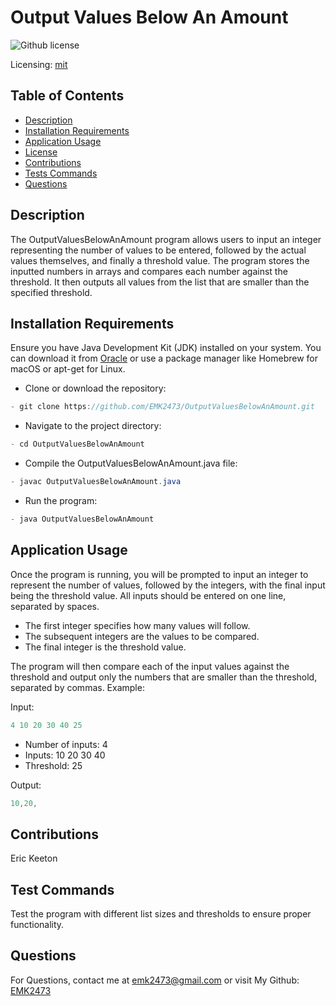 # Output Values Below An Amount
![Github license](https://img.shields.io/badge/mit-blue.svg)
 
 Licensing: [mit](https://choosealicense.com/licenses/mit/)

## Table of Contents
- [Description](#description)
- [Installation Requirements](#installation-requirements)
- [Application Usage](#application-usage)
- [License](#licensing-information)
- [Contributions](#contributions)
- [Tests Commands](#tests-commands)
- [Questions](#questions)

## Description
The OutputValuesBelowAnAmount program allows users to input an integer representing the number of values to be entered, followed by the actual values themselves, and finally a threshold value. The program stores the inputted numbers in arrays and compares each number against the threshold. It then outputs all values from the list that are smaller than the specified threshold.

## Installation Requirements
Ensure you have Java Development Kit (JDK) installed on your system. You can download it from [Oracle](https://www.oracle.com/java/technologies/downloads/) or use a package manager like Homebrew for macOS or apt-get for Linux. 

- Clone or download the repository: 
```Java 
- git clone https://github.com/EMK2473/OutputValuesBelowAnAmount.git 
```

- Navigate to the project directory: 
```Java
- cd OutputValuesBelowAnAmount 
```
- Compile the OutputValuesBelowAnAmount.java file: 
```Java
- javac OutputValuesBelowAnAmount.java 
```
- Run the program: 
```Java
- java OutputValuesBelowAnAmount
```

## Application Usage
Once the program is running, you will be prompted to input an integer to represent the number of values, followed by the integers, with the final input being the threshold value. All inputs should be entered on one line, separated by spaces.

- The first integer specifies how many values will follow.
- The subsequent integers are the values to be compared.
- The final integer is the threshold value.

The program will then compare each of the input values against the threshold and output only the numbers that are smaller than the threshold, separated by commas. Example: 

Input:
```Java
4 10 20 30 40 25 
```

- Number of inputs: 4
- Inputs: 10 20 30 40
- Threshold: 25

Output:
```Java
10,20,
```

## Contributions
Eric Keeton

## Test Commands
Test the program with different list sizes and thresholds to ensure proper functionality.

## Questions
For Questions, contact me at emk2473@gmail.com or visit My Github: [EMK2473](https://github.com/EMK2473)
